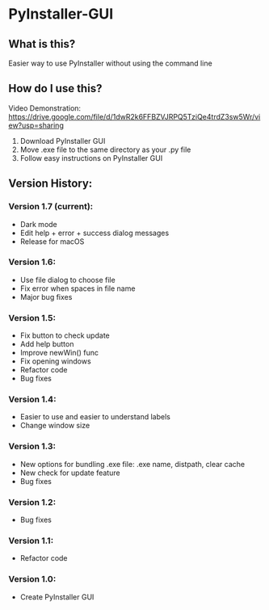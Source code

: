 # PyInstaller-GUI

## What is this?
Easier way to use PyInstaller without using the command line

## How do I use this?
Video Demonstration: https://drive.google.com/file/d/1dwR2k6FFBZVJRPQ5TziQe4trdZ3sw5Wr/view?usp=sharing
1. Download PyInstaller GUI
2. Move .exe file to the same directory as your .py file
3. Follow easy instructions on PyInstaller GUI

## Version History:
### Version 1.7 (current):
- Dark mode
- Edit help + error + success dialog messages
- Release for macOS
### Version 1.6:
- Use file dialog to choose file
- Fix error when spaces in file name
- Major bug fixes
### Version 1.5:
- Fix button to check update
- Add help button
- Improve newWin() func
- Fix opening windows
- Refactor code
- Bug fixes
### Version 1.4:
- Easier to use and easier to understand labels
- Change window size
### Version 1.3:
- New options for bundling .exe file: .exe name, distpath, clear cache
- New check for update feature
- Bug fixes
### Version 1.2:
- Bug fixes
### Version 1.1:
- Refactor code
### Version 1.0:
- Create PyInstaller GUI
